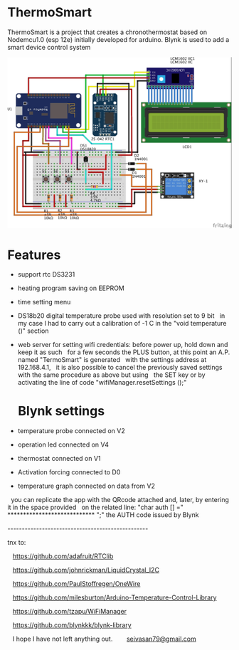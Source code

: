 # ThermoSmart
ThermoSmart is a project that creates a chronothermostat based on Nodemcu1.0 (esp 12e)
initially developed for arduino.
Blynk is used to add a smart device control system


![alt text](https://github.com/Drsplump/ThermoSmart/blob/master/termo_nodemcu_bb.jpg)

# Features

- support rtc DS3231

- heating program saving on EEPROM

- time setting menu

- DS18b20 digital temperature probe used with resolution set to 9 bit
  in my case I had to carry out a calibration of -1 C in the "void temperature ()" section
  
- web server for setting wifi  credentials: 
  before power up, hold down and keep it as such
  for a few seconds the PLUS button, at this point an A.P. named "TermoSmart" is generated 
  with the settings address at 192.168.4.1,
  it is also possible to cancel the previously saved settings with the same procedure as above but using
  the SET key or by activating the line of code "wifiManager.resetSettings ();"
  
  # Blynk settings
  
- temperature probe connected on V2
 
- operation led connected on V4
- thermostat connected on V1
 
- Activation forcing connected to D0
 
- temperature graph connected on data from V2
 
  you can replicate the app with the QRcode attached and, later, by entering it in the space provided
  on the related line: "char auth [] =" **************************** ";" the AUTH code issued by Blynk
  
  
   *-*-*-*-*-*-*-*-*-*-*-*-*-*-*-*-*-*-*-*-*-*-*-*-*-*-*-*-*-*-*-*-*-*-*-*-*-*-*-*-*-*-*-*-*-*-*-*-*-*
   
   tnx to:
   
   https://github.com/adafruit/RTClib
   
   https://github.com/johnrickman/LiquidCrystal_I2C
   
   https://github.com/PaulStoffregen/OneWire
   
   https://github.com/milesburton/Arduino-Temperature-Control-Library
   
   https://github.com/tzapu/WiFiManager
   
   https://github.com/blynkkk/blynk-library

   I hope I have not left anything out.
   
   seivasan79@gmail.com 
   
  
